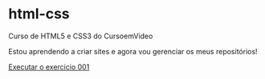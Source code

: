 # html-css
 Curso de HTML5 e CSS3 do CursoemVideo

Estou aprendendo a criar sites e agora vou gerenciar os meus repositórios!

<a href="https://xxjobxx0404.github.io/html-css/exercicios/ex001/index.html" target="_blank">Executar o exercicio 001</a>
